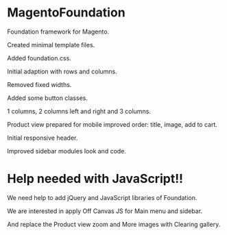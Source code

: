MagentoFoundation
=================


Foundation framework for Magento.

Created minimal template files.

Added foundation.css.

Initial adaption with rows and columns.

Removed fixed widths.

Added some button classes.

1 columns, 2 columns left and right and 3 columns.

Product view prepared for mobile improved order: title, image, add to cart.

Initial responsive header.

Improved sidebar modules look and code.

Help needed with JavaScript!!
============================

We need help to add jQuery and JavaScript libraries of Foundation.

We are interested in apply Off Canvas JS for Main menu and sidebar.

And replace the Product view zoom and More images with Clearing gallery.
